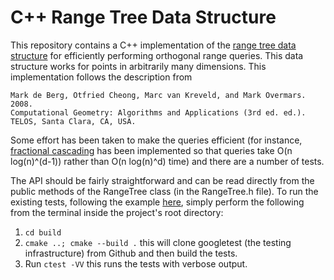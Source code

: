 # C++ Range Tree Data Structure

This repository contains a C++ implementation of the [range tree data structure](https://en.wikipedia.org/wiki/Range_tree)
for efficiently performing orthogonal range queries. This data structure works for points in
arbitrarily many dimensions. This implementation follows the description from

```
Mark de Berg, Otfried Cheong, Marc van Kreveld, and Mark Overmars. 2008.
Computational Geometry: Algorithms and Applications (3rd ed. ed.). TELOS, Santa Clara, CA, USA.
```

Some effort has been taken to make the queries efficient (for instance,
[fractional cascading](https://en.wikipedia.org/wiki/Fractional_cascading) has been implemented
so that queries take O(n log(n)^(d-1)) rather than O(n log(n)^d) time) and there
are a number of tests.

The API should be fairly straightforward and can be read directly from the public methods 
of the RangeTree class (in the RangeTree.h file). To run the existing tests, following the example [here](https://github.com/snikulov/google-test-examples),
simply perform the following from the terminal inside the project's root directory:

1. `cd build`
2. `cmake ..; cmake --build .` this will clone googletest (the testing infrastructure)
from Github and then build the tests.
3. Run `ctest -VV` this runs the tests with verbose output.